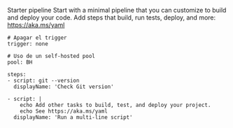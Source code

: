 Starter pipeline
Start with a minimal pipeline that you can customize to build and deploy your code.
Add steps that build, run tests, deploy, and more:
https://aka.ms/yaml
```
# Apagar el trigger
trigger: none

# Uso de un self-hosted pool
pool: BH

steps:
- script: git --version
  displayName: 'Check Git version'

- script: |
    echo Add other tasks to build, test, and deploy your project.
    echo See https://aka.ms/yaml
  displayName: 'Run a multi-line script'
```
